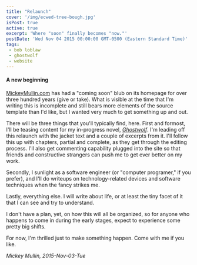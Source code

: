 ```yaml
---
title: "Relaunch"
cover: '/img/ecwed-tree-bough.jpg'
isPost: true
active: true
excerpt: 'Where "soon" finally becomes "now."'
postDate: 'Wed Nov 04 2015 00:00:00 GMT-0500 (Eastern Standard Time)'
tags:
 - bob loblaw
 - ghostwolf
 - website
---
```


#### A new beginning

[MickeyMullin.com](http://mickeymullin.com) has had a "coming soon" blub on its homepage for over three hundred years (give or take). What is visible at the time that I'm writing this is incomplete and still bears more elements of the source template than I'd like, but I wanted very much to get something up and out.

There will be three things that you'll typically find, here. First and formost, I'll be teasing content for my in-progress novel, *[Ghostwolf](/ghostwolf.html)*. I'm leading off this relaunch with the jacket text and a couple of excerpts from it. I'll follow this up with chapters, partial and complete, as they get through the editing process. I'll also get commenting capability plugged into the site so that friends and constructive strangers can push me to get ever better on my work.

Secondly, I sunlight as a software engineer (or "computer programer," if you prefer), and I'll do writeups on technology-related devices and software techniques when the fancy strikes me.

Lastly, everything else. I will write about life, or at least the tiny facet of it that I can see and try to understand.

I don't have a plan, yet, on how this will all be organized, so for anyone who happens to come in during the early stages, expect to experience some pretty big shifts.

For now, I'm thrilled just to make something happen. Come with me if you like.

*Mickey Mullin, 2015-Nov-03-Tue*
